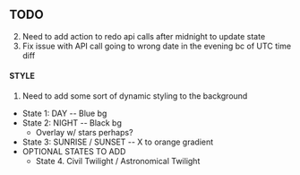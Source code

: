 ## TODO

<!-- 1. Need to add action to update the sunrise time _after_ sunset to avoid bugs -->
2. Need to add action to redo api calls after midnight to update state
3. Fix issue with API call going to wrong date in the evening bc of UTC time diff

#### STYLE

1. Need to add some sort of dynamic styling to the background
  * State 1: DAY -- Blue bg
  * State 2: NIGHT -- Black bg
    * Overlay w/ stars perhaps?
  * State 3: SUNRISE / SUNSET -- X to orange gradient
  * OPTIONAL STATES TO ADD
    * State 4. Civil Twilight / Astronomical Twilight
